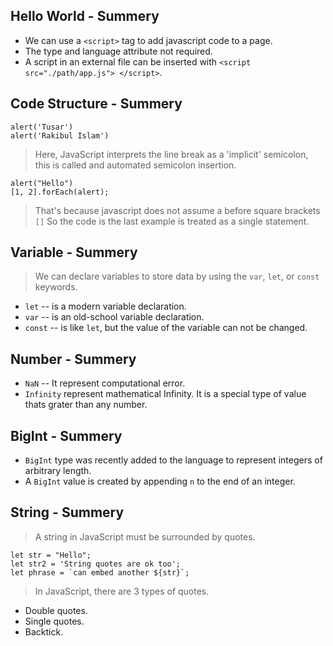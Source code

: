 ## Hello World - Summery

- We can use a `<script>` tag to add javascript code to a page.
- The type and language attribute not required.
- A script in an external file can be inserted with `<script src="./path/app.js"> </script>`.

## Code Structure - Summery
```
alert('Tusar')
alert('Rakibul Islam')
```
> Here, JavaScript interprets the line break as a 'implicit' semicolon, this is called and automated semicolon insertion.

```
alert("Hello")
[1, 2].forEach(alert);
```
> That's because javascript does not assume a before square brackets `[]` So the code is the last example is treated as a single statement. 

## Variable - Summery

> We can declare variables to store data by using the `var`, `let`, or `const` keywords.

- `let` -- is a modern variable declaration.
- `var` -- is an old-school variable declaration.
- `const` -- is like `let`, but the value of the variable can not be changed.

## Number - Summery
- `NaN` -- It represent computational error.
- `Infinity` represent mathematical Infinity. It is a special type of value thats grater than any number.

## BigInt - Summery
- `BigInt` type was recently added to the language to represent integers of arbitrary length.
- A `BigInt` value is created by appending `n` to the end of an integer.

## String - Summery
> A string in JavaScript must be surrounded by quotes.
```
let str = "Hello";
let str2 = 'String quotes are ok too';
let phrase = `can embed another ${str}`;
```
> In JavaScript, there are 3 types of quotes.
- Double quotes.
- Single quotes.
- Backtick.